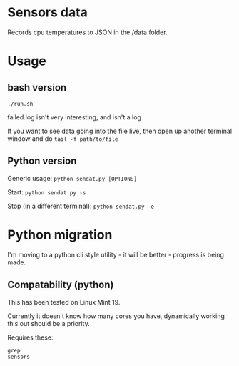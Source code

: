 # Sensors data

Records cpu temperatures to JSON in the /data folder. 

# Usage

## bash version

`./run.sh`

failed.log isn't very interesting, and isn't a log

If you want to see data going into the file live, then open up another terminal window and do `tail -f path/to/file`

## Python version

Generic usage:
`python sendat.py [OPTIONS]`

Start:
`python sendat.py -s`

Stop (in a different terminal):
`python sendat.py -e`

# Python migration

I'm moving to a python cli style utility - it will be better - progress is being made.


## Compatability (python)

This has been tested on Linux Mint 19.

Currently it doesn't know how many cores you have, dynamically working this out should be a priority.

Requires these:

```
grep
sensors
```